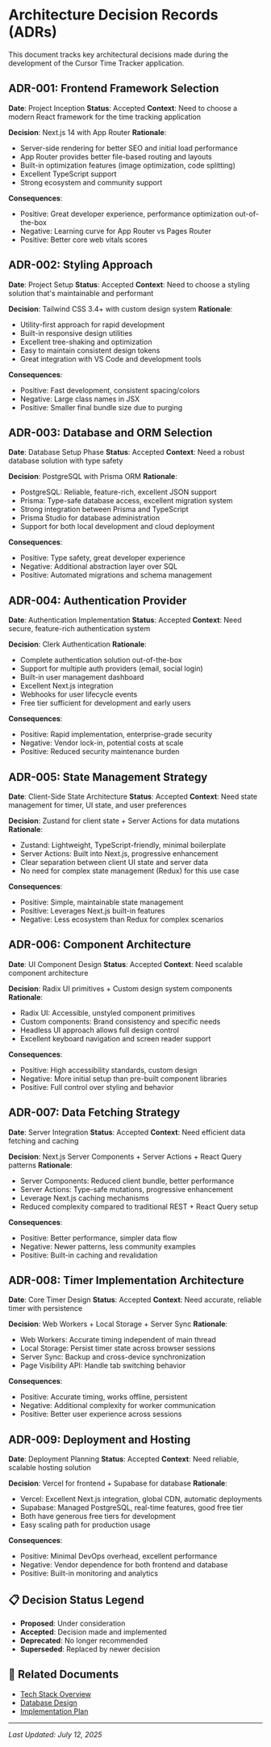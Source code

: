 # Architecture Decision Records (ADRs)

This document tracks key architectural decisions made during the development of the Cursor Time Tracker application.

## ADR-001: Frontend Framework Selection

**Date**: Project Inception
**Status**: Accepted
**Context**: Need to choose a modern React framework for the time tracking application

**Decision**: Next.js 14 with App Router
**Rationale**:
- Server-side rendering for better SEO and initial load performance
- App Router provides better file-based routing and layouts
- Built-in optimization features (image optimization, code splitting)
- Excellent TypeScript support
- Strong ecosystem and community support

**Consequences**:
- Positive: Great developer experience, performance optimization out-of-the-box
- Negative: Learning curve for App Router vs Pages Router
- Positive: Better core web vitals scores

## ADR-002: Styling Approach

**Date**: Project Setup
**Status**: Accepted
**Context**: Need to choose a styling solution that's maintainable and performant

**Decision**: Tailwind CSS 3.4+ with custom design system
**Rationale**:
- Utility-first approach for rapid development
- Built-in responsive design utilities
- Excellent tree-shaking and optimization
- Easy to maintain consistent design tokens
- Great integration with VS Code and development tools

**Consequences**:
- Positive: Fast development, consistent spacing/colors
- Negative: Large class names in JSX
- Positive: Smaller final bundle size due to purging

## ADR-003: Database and ORM Selection

**Date**: Database Setup Phase
**Status**: Accepted
**Context**: Need a robust database solution with type safety

**Decision**: PostgreSQL with Prisma ORM
**Rationale**:
- PostgreSQL: Reliable, feature-rich, excellent JSON support
- Prisma: Type-safe database access, excellent migration system
- Strong integration between Prisma and TypeScript
- Prisma Studio for database administration
- Support for both local development and cloud deployment

**Consequences**:
- Positive: Type safety, great developer experience
- Negative: Additional abstraction layer over SQL
- Positive: Automated migrations and schema management

## ADR-004: Authentication Provider

**Date**: Authentication Implementation
**Status**: Accepted
**Context**: Need secure, feature-rich authentication system

**Decision**: Clerk Authentication
**Rationale**:
- Complete authentication solution out-of-the-box
- Support for multiple auth providers (email, social login)
- Built-in user management dashboard
- Excellent Next.js integration
- Webhooks for user lifecycle events
- Free tier sufficient for development and early users

**Consequences**:
- Positive: Rapid implementation, enterprise-grade security
- Negative: Vendor lock-in, potential costs at scale
- Positive: Reduced security maintenance burden

## ADR-005: State Management Strategy

**Date**: Client-Side State Architecture
**Status**: Accepted
**Context**: Need state management for timer, UI state, and user preferences

**Decision**: Zustand for client state + Server Actions for data mutations
**Rationale**:
- Zustand: Lightweight, TypeScript-friendly, minimal boilerplate
- Server Actions: Built into Next.js, progressive enhancement
- Clear separation between client UI state and server data
- No need for complex state management (Redux) for this use case

**Consequences**:
- Positive: Simple, maintainable state management
- Positive: Leverages Next.js built-in features
- Negative: Less ecosystem than Redux for complex scenarios

## ADR-006: Component Architecture

**Date**: UI Component Design
**Status**: Accepted
**Context**: Need scalable component architecture

**Decision**: Radix UI primitives + Custom design system components
**Rationale**:
- Radix UI: Accessible, unstyled component primitives
- Custom components: Brand consistency and specific needs
- Headless UI approach allows full design control
- Excellent keyboard navigation and screen reader support

**Consequences**:
- Positive: High accessibility standards, custom design
- Negative: More initial setup than pre-built component libraries
- Positive: Full control over styling and behavior

## ADR-007: Data Fetching Strategy

**Date**: Server Integration
**Status**: Accepted
**Context**: Need efficient data fetching and caching

**Decision**: Next.js Server Components + Server Actions + React Query patterns
**Rationale**:
- Server Components: Reduced client bundle, better performance
- Server Actions: Type-safe mutations, progressive enhancement
- Leverage Next.js caching mechanisms
- Reduced complexity compared to traditional REST + React Query setup

**Consequences**:
- Positive: Better performance, simpler data flow
- Negative: Newer patterns, less community examples
- Positive: Built-in caching and revalidation

## ADR-008: Timer Implementation Architecture

**Date**: Core Timer Design
**Status**: Accepted
**Context**: Need accurate, reliable timer with persistence

**Decision**: Web Workers + Local Storage + Server Sync
**Rationale**:
- Web Workers: Accurate timing independent of main thread
- Local Storage: Persist timer state across browser sessions
- Server Sync: Backup and cross-device synchronization
- Page Visibility API: Handle tab switching behavior

**Consequences**:
- Positive: Accurate timing, works offline, persistent
- Negative: Additional complexity for worker communication
- Positive: Better user experience across sessions

## ADR-009: Deployment and Hosting

**Date**: Deployment Planning
**Status**: Accepted
**Context**: Need reliable, scalable hosting solution

**Decision**: Vercel for frontend + Supabase for database
**Rationale**:
- Vercel: Excellent Next.js integration, global CDN, automatic deployments
- Supabase: Managed PostgreSQL, real-time features, good free tier
- Both have generous free tiers for development
- Easy scaling path for production usage

**Consequences**:
- Positive: Minimal DevOps overhead, excellent performance
- Negative: Vendor dependence for both frontend and database
- Positive: Built-in monitoring and analytics

## 📋 Decision Status Legend

- **Proposed**: Under consideration
- **Accepted**: Decision made and implemented
- **Deprecated**: No longer recommended
- **Superseded**: Replaced by newer decision

## 🔗 Related Documents

- [Tech Stack Overview](./tech-stack.md)
- [Database Design](./database-design.md)
- [Implementation Plan](../implementation/plan.md)

---

*Last Updated: July 12, 2025*